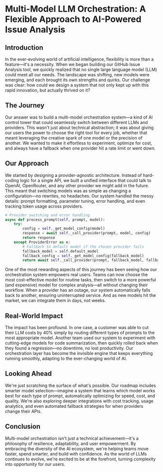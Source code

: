 # Multi-Model LLM Orchestration: A Flexible Approach to AI-Powered Issue Analysis

## Introduction

In the ever-evolving world of artificial intelligence, flexibility is more than a feature—it's a necessity. When we began building our GitHub Issue Analysis tool, we quickly realized that no single large language model (LLM) could meet all our needs. The landscape was shifting, new models were emerging, and each brought its own strengths and quirks. Our challenge was clear: how could we design a system that not only kept up with this rapid innovation, but actually thrived on it?

## The Journey

Our answer was to build a multi-model orchestration system—a kind of AI control tower that could seamlessly switch between different LLMs and providers. This wasn't just about technical abstraction; it was about giving our users the power to choose the right tool for every job, whether that meant leveraging the creative spark of one model or the precision of another. We wanted to make it effortless to experiment, optimize for cost, and always have a fallback when one provider hit a rate limit or went down.

## Our Approach

We started by designing a provider-agnostic architecture. Instead of hard-coding logic for a single API, we built a unified interface that could talk to OpenAI, OpenRouter, and any other provider we might add in the future. This meant that switching models was as simple as changing a configuration—no rewrites, no headaches. Our system handled the messy details: prompt formatting, parameter tuning, error handling, and even tracking token usage across providers.

```python
# Provider switching and error handling
async def process_prompt(self, prompt, model):
    try:
        config = self._get_model_config(model)
        response = await self._call_provider(prompt, model, config)
        return response
    except ProviderError as e:
        # Fallback to default model if the chosen provider fails
        fallback_model = self.default_model
        fallback_config = self._get_model_config(fallback_model)
        return await self._call_provider(prompt, fallback_model, fallback_config)
```

One of the most rewarding aspects of this journey has been seeing how our orchestration system empowers real users. Teams can now choose the most cost-effective model for routine tasks, then switch to a more powerful (and expensive) model for complex analysis—all without changing their workflow. When a provider has an outage, our system automatically falls back to another, ensuring uninterrupted service. And as new models hit the market, we can integrate them in days, not weeks.

## Real-World Impact

The impact has been profound. In one case, a customer was able to cut their LLM costs by 40% simply by routing different types of prompts to the most appropriate model. Another team used our system to experiment with cutting-edge models for code summarization, then quickly rolled back when they found a regression—no downtime, no lost productivity. Our orchestration layer has become the invisible engine that keeps everything running smoothly, adapting to the ever-changing world of AI.

## Looking Ahead

We're just scratching the surface of what's possible. Our roadmap includes smarter model selection—imagine a system that learns which model works best for each type of prompt, automatically optimizing for speed, cost, and quality. We're also exploring deeper integrations with cost tracking, usage analytics, and even automated fallback strategies for when providers change their APIs.

## Conclusion

Multi-model orchestration isn't just a technical achievement—it's a philosophy of resilience, adaptability, and user empowerment. By embracing the diversity of the AI ecosystem, we're helping teams move faster, spend smarter, and build with confidence. As the world of LLMs continues to evolve, we're excited to be at the forefront, turning complexity into opportunity for our users. 